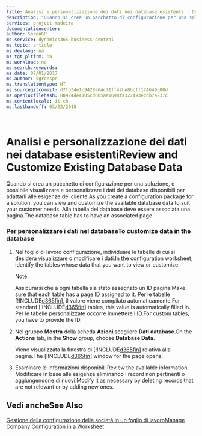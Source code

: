 ```yaml
---
title: Analisi e personalizzazione dei dati nei database esistenti | Documenti Microsoft
description: "Quando si crea un pacchetto di configurazione per una soluzione, è possibile visualizzare e personalizzare i dati del database disponibili per adattarli alle esigenze del cliente. Alla tabella del database deve essere associata una pagina."
services: project-madeira
documentationcenter: 
author: SorenGP
ms.service: dynamics365-business-central
ms.topic: article
ms.devlang: na
ms.tgt_pltfrm: na
ms.workload: na
ms.search.keywords: 
ms.date: 07/01/2017
ms.author: sgroespe
ms.translationtype: HT
ms.sourcegitcommit: d7fb34e1c9428a64c71ff47be8bcff174649c00d
ms.openlocfilehash: 80924de4105cd605aa1698fa322493ecdb7a237c
ms.contentlocale: it-ch
ms.lasthandoff: 03/22/2018

---
```

# <a name="review-and-customize-existing-database-data"></a><span data-ttu-id="2211a-104">Analisi e personalizzazione dei dati nei database esistenti</span><span class="sxs-lookup"><span data-stu-id="2211a-104">Review and Customize Existing Database Data</span></span>
<span data-ttu-id="2211a-105">Quando si crea un pacchetto di configurazione per una soluzione, è possibile visualizzare e personalizzare i dati del database disponibili per adattarli alle esigenze del cliente.</span><span class="sxs-lookup"><span data-stu-id="2211a-105">As you create a configuration package for a solution, you can view and customize the available database data to suit your customer needs.</span></span> <span data-ttu-id="2211a-106">Alla tabella del database deve essere associata una pagina.</span><span class="sxs-lookup"><span data-stu-id="2211a-106">The database table has to have an associated page.</span></span>  

### <a name="to-customize-data-in-the-database"></a><span data-ttu-id="2211a-107">Per personalizzare i dati nel database</span><span class="sxs-lookup"><span data-stu-id="2211a-107">To customize data in the database</span></span>  

1.  <span data-ttu-id="2211a-108">Nel foglio di lavoro configurazione, individuare le tabelle di cui si desidera visualizzare o modificare i dati.</span><span class="sxs-lookup"><span data-stu-id="2211a-108">In the configuration worksheet, identify the tables whose data that you want to view or customize.</span></span>  

    > [!NOTE]  
    >  <span data-ttu-id="2211a-109">Assicurarsi che a ogni tabella sia stato assegnato un ID pagina.</span><span class="sxs-lookup"><span data-stu-id="2211a-109">Make sure that each table has a page ID assigned to it.</span></span> <span data-ttu-id="2211a-110">Per le tabelle [!INCLUDE[d365fin](includes/d365fin_md.md)], il valore viene compilato automaticamente.</span><span class="sxs-lookup"><span data-stu-id="2211a-110">For standard [!INCLUDE[d365fin](includes/d365fin_md.md)] tables, this value is automatically filled in.</span></span> <span data-ttu-id="2211a-111">Per le tabelle personalizzate occorre immettere l'ID.</span><span class="sxs-lookup"><span data-stu-id="2211a-111">For custom tables, you have to provide the ID.</span></span>  

2.  <span data-ttu-id="2211a-112">Nel gruppo **Mostra** della scheda **Azioni** scegliere **Dati database**.</span><span class="sxs-lookup"><span data-stu-id="2211a-112">On the **Actions** tab, in the **Show** group, choose **Database Data**.</span></span>  

     <span data-ttu-id="2211a-113">Viene visualizzata la finestra di [!INCLUDE[d365fin](includes/d365fin_md.md)] relativa alla pagina.</span><span class="sxs-lookup"><span data-stu-id="2211a-113">The [!INCLUDE[d365fin](includes/d365fin_md.md)] window for the page opens.</span></span>  

3.  <span data-ttu-id="2211a-114">Esaminare le informazioni disponibili.</span><span class="sxs-lookup"><span data-stu-id="2211a-114">Review the available information.</span></span> <span data-ttu-id="2211a-115">Modificare in base alle esigenze eliminando i record non pertinenti o aggiungendone di nuovi.</span><span class="sxs-lookup"><span data-stu-id="2211a-115">Modify it as necessary by deleting records that are not relevant or by adding new ones.</span></span>  

## <a name="see-also"></a><span data-ttu-id="2211a-116">Vedi anche</span><span class="sxs-lookup"><span data-stu-id="2211a-116">See Also</span></span>  
 [<span data-ttu-id="2211a-117">Gestione della configurazione della società in un foglio di lavoro</span><span class="sxs-lookup"><span data-stu-id="2211a-117">Manage Company Configuration in a Worksheet</span></span>](admin-how-to-manage-company-configuration-in-a-worksheet.md)

